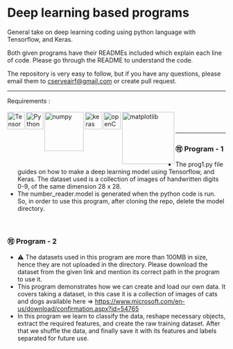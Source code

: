 # Deep learning based programs

General take on deep learning coding using python language with Tensorflow, and Keras. 

Both given programs have their READMEs included which explain each line of code. Please go through the README to understand the code.

The repository is very easy to follow, but if you have any questions, please email them to cserveairf@gmail.com or create pull request.

***
Requirements :  
<br>
<img align="left" alt="TensorFlow" width="40px" src="https://img.icons8.com/color/2x/tensorflow.png">
<img align="left" alt="Python" width="40px" src="https://img.icons8.com/color/72/python.png">
<img align="left" alt="numpy" width="90px" src="https://upload.wikimedia.org/wikipedia/commons/thumb/3/31/NumPy_logo_2020.svg/640px-NumPy_logo_2020.svg.png">
<img align="left" alt="keras" width="40px" src="https://upload.wikimedia.org/wikipedia/commons/thumb/a/ae/Keras_logo.svg/512px-Keras_logo.svg.png">
<img align="left" alt="openCV" width="40px" src="https://pics.freeicons.io/uploads/icons/png/2084117441551941714-512.png">
<img align="left" alt="matplotlib" width="120px" src="https://matplotlib.org/3.1.1/_static/logo2_compressed.svg">
<br>
<br>

***
### 🉑 Program - 1
* The prog1.py file guides on how to make a deep learning model using Tensorflow, and Keras. The dataset used is a collection of images of handwritten digits 0-9, of the same dimension 28 x 28.
* The number_reader.model is generated when the python code is run. So, in order to use this program, after cloning the repo, delete the model directory. 
<br>

### 🉑 Program - 2
* ⚠️ The datasets used in this program are more than 100MB in size, hence they are not uploaded in the directory. Please download the dataset from the given link and mention its correct path in the program to use it.
* This program demonstrates how we can create and load our own data. It covers taking a dataset, in this case it is a collection of images of cats and dogs available here => https://www.microsoft.com/en-us/download/confirmation.aspx?id=54765
* In this program we learn to classify the data, reshape necessary objects, extract the required features, and create the raw training dataset. After that we shuffle the data, and finally save it with its features and labels separated for future use.
